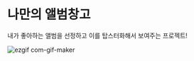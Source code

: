  # 나만의 앨범창고

내가 좋아하는 앨범을 선정하고 이를 탑스터화해서 보여주는 프로젝트!

![ezgif com-gif-maker](https://user-images.githubusercontent.com/52379503/211947496-36aec96c-b0d1-41ea-a601-b74deadb76e3.gif)
